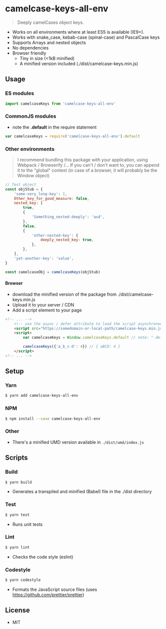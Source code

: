 # camelcase-keys-all-env
> Deeply camelCases object keys.

- Works on all environments where at least ES5 is available (IE9+).
- Works with snake_case, kebab-case (spinal-case) and PascalCase keys
- Supports Arrays and nested objects
- No dependencies
- Browser friendly
    - Tiny in size (<1kB minified)
    - A minified version included (./dist/camelcase-keys.min.js)

## Usage

### ES modules
```js
import camelcaseKeys from 'camelcase-keys-all-env'
```

### CommonJS modules
- note the **.default** in the require statement
```js
var camelcaseKeys = require('camelcase-keys-all-env').default
```

### Other environments
> I recommend bundling this package with your application, using Webpack / Browserify /... If you can't / don't want to, you can append it to the "global" context (in case of a browser, it will probably be the Window object)

```js
// Test object
const objStub = {
    'some-very_long-key': 1,
    Other_key_for_good_measure: false,
    nested_key: [
        true,
        {
            'Something_nested-deeply': 'asd',
        },
        false,
        {
            'other-nested-key': {
                deeply_nested_key: true,
            },
        },
    ],
    'yet-another-key': 'value',
}

const camelcaseObj = camelcaseKeys(objStub)
```

#### Browser
- download the minified version of the package from ./dist/camelcase-keys.min.js
- Upload it to your server / CDN
- Add a script element to your page
```html
<!-- ... -->
    <!-- use the async / defer attribute to load the script asynchronously, if you can -->
    <script src="https://somedomain-or-local-path/camelcase-keys.min.js"></script>
    <script>
        var camelcaseKeys = Window.camelcaseKeys.default // note: ".default"

        camelcaseKeys({'a_b_c-d': 4}) // { aBCD: 4 }
    </script>
<!-- ... -->
```

## Setup

### Yarn
```bash
$ yarn add camelcase-keys-all-env
```

### NPM
```bash
$ npm install --save camelcase-keys-all-env
```

### Other
- There's a minified UMD version available in `./dist/umd/index.js`

## Scripts

### Build
```bash
$ yarn build
```
- Generates a transpiled and minified (Babel) file in the ./dist directory

### Test
```bash
$ yarn test
```
- Runs unit tests

### Lint
```bash
$ yarn lint
```
- Checks the code style (eslint)

### Codestyle
```bash
$ yarn codestyle
```
- Formats the JavaScript source files (uses https://github.com/prettier/prettier)

## License
- MIT
